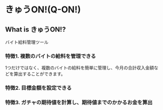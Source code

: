 # きゅうON!(Q-ON!)

## What is きゅうON!?

バイト給料管理ツール

### 特徴1. 複数のバイトの給料を管理できる

1つだけではなく、複数のバイトの給料を簡単に管理し、今月の合計収入金額などを算出することができます。

### 特徴2. 目標金額を設定できる

### 特徴3. ガチャの期待値を計算し、期待値までのかかるお金を算出
